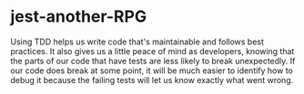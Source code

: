 # jest-another-RPG
Using TDD helps us write code that's maintainable and follows best practices. It also gives us a little peace of mind as developers, knowing that the parts of our code that have tests are less likely to break unexpectedly. If our code does break at some point, it will be much easier to identify how to debug it because the failing tests will let us know exactly what went wrong.
